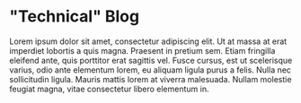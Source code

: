 "Technical" Blog
================
Lorem ipsum dolor sit amet, consectetur adipiscing elit. Ut at massa at erat imperdiet lobortis a quis magna. Praesent in pretium sem. Etiam fringilla eleifend ante, quis porttitor erat sagittis vel. Fusce cursus, est ut scelerisque varius, odio ante elementum lorem, eu aliquam ligula purus a felis. Nulla nec sollicitudin ligula. Mauris mattis lorem at viverra malesuada. Nullam molestie feugiat magna, vitae consectetur libero elementum in. 
